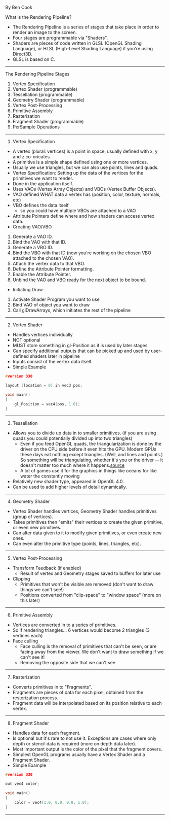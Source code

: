 By Ben Cook

What is the Rendering Pipeline?
 - The Rendering Pipeline is a series of stages that take place in order to render an image to the screen.
 - Four stages are programmable via "Shaders".
 - Shaders are pieces of code written in GLSL (OpenGL Shading Language), or HLSL (High-Level Shading Language) if you're using Direct3D.
 - GLSL is based on C.

------------------------------
The Rendering Pipeline Stages
 1. Vertex Specification
 2. Vertex Shader (programmable)
 3. Tessellation (programmable)
 4. Geometry Shader (programmable)
 5. Vertex Post-Processing
 6. Primitive Assembly
 7. Rasterization
 8. Fragment Shader (programmable)
 9. PerSample Operations
------------------------------
1. Vertex Specification
 - A vertex (plural: vertices) is a point in space, usually defined with x, y and z co-oricates.
 - A primitive is a simple shape defined using one or more vertices.
 - Usually we use triangles, but we can also use points, lines and quads.
 - Vertex Specification: Setting up the data of the vertices for the primitives we want to render.
 - Done in the application itself.
 - Uses VAOs (Vertex Array Objects) and VBOs (Vertex Buffer Objects).
 - VAO defined WHAT data a vertex has (position, color, texture, normals, etc)
 - VBO defines the data itself 
    - so you could have multiple VBOs are attached to a VAO
 - Attribute Pointers define where and how shaders can access vertex data.
 - Creating VAO/VBO
  1. Generate a VAO ID.
  2. Bind the VAO with that ID.
  3. Generate a VBO ID.
  4. Bind the VBO with that ID (now you're working on the chosen VBO attached to the chosen VAO).
  5. Attach the vertex data to that VBO.
  6. Define the Attribute Pointer formatting.
  7. Enable the Attribute Pointer.
  8. Unbind the VAO and VBO ready for the next object to be bound.
 - Initiating Draw
  1. Activate Shader Program you want to use
  2. Bind VAO of object you want to draw
  3. Call glDrawArrays, which initiates the rest of the pipeline
------------------------------
2. Vertex Shader
 - Handles vertices individually
 - NOT optional
 - MUST store something in gl-Position as it is used by later stages
 - Can specify additional outputs that can be picked up and used by user-defined shaders later in pipeline
 - Inputs consist of the vertex data itself.
 - Simple Example
```c++
#version 330

layout (location = 0) in vec3 pos;

void main()
{
    gl_Position = vec4(pos, 1.0);
}
```
------------------------------
3. Tessellation
 - Allows you to divide up data in to smaller primitives. (if you are using quads you could potentially divided up into two triangles)
    - Even if you feed OpenGL quads, the triangularization is done by the driver on the CPU side before it even hits the GPU. Modern GPUs these days eat nothing except triangles. (Well, and lines and points.) So something will be triangulating, whether it's you or the driver -- it doesn't matter too much where it happens.[source](https://stackoverflow.com/questions/14555446/opengl-is-it-more-efficient-to-use-gl-quads-or-gl-triangles)
    - A lot of games use it for the graphics in things like oceans for like water the constantly moving
 - Relatively new shader type, appeared in OpenGL 4.0.
 - Can be used to add higher levels of detail dynamically.
------------------------------
4. Geometry Shader
 - Vertex Shader handles vertices, Geometry Shader handles primitives (group of vertices).
 - Takes primitives then "emits" their vertices to create the given primitive, or even new primitives.
 - Can alter data given to it to modify given primitives, or even create new ones.
 - Can even alter the primitive type (points, lines, triangles, etc).
------------------------------
5. Vertex Post-Processing
 - Transform Feedback (if enabled)
    - Result of vertex and Geometry stages saved to buffers for later use
 - Clipping
    - Primitives that won't be visible are removed (don't want to draw things we can't see!)
    - Positions converted from "clip-space" to "window space" (more on this later)
------------------------------
6. Primitive Assembly
 - Vertices are converted in to a series of primitives.
 - So if rendering triangles... 6 vertices would become 2 triangles (3 vertices each)
 - Face culling
    - Face culling is the removal of primitives that can't be seen, or are facing away from the viewer. We don't want to draw something if we can't see it!
    - Removing the opposite side that we can't see
------------------------------
7. Rasterization
 - Converts primitives in to "Fragments".
 - Fragments are pieces of data for each pixel, obtained from the resterization process.
 - Fragment data will be interpolated based on its position relative to each vertex.
------------------------------
8. Fragment Shader
 - Handles data for each fragment.
 - Is optional but it's rare to not use it. Exceptions are cases where only depth or stencil data is required (more on depth data later).
 - Most important output is the color of the pixel that the fragment covers.
 - Simplest OpenGL programs usually have a Vertex Shader and a Fragment Shader.
 - Simple Example
```c++
#version 330

out vec4 color;

void main()
{
    color = vec4(1.0, 0.0, 0.0, 1.0);
}
```
------------------------------